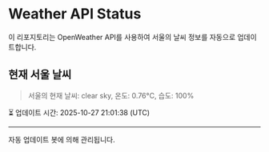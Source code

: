 
# Weather API Status

이 리포지토리는 OpenWeather API를 사용하여 서울의 날씨 정보를 자동으로 업데이트합니다.

## 현재 서울 날씨
> 서울의 현재 날씨: clear sky, 온도: 0.76°C, 습도: 100%

⏳ 업데이트 시간: 2025-10-27 21:01:38 (UTC)

---
자동 업데이트 봇에 의해 관리됩니다.
